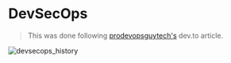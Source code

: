 # DevSecOps

> This was done following [prodevopsguytech's](https://dev.to/prodevopsguytech/devsecops-project-secure-full-stack-nodejs-web-application-deployment-with-jenkins-docker-kubernetes-and-hashicorp-vault-166#project-overview) dev.to article.

![devsecops_history](https://www.devopsinstitute.com/wp-content/uploads/2021/07/06_Shannon-Lietz-1-1024x621.png)
